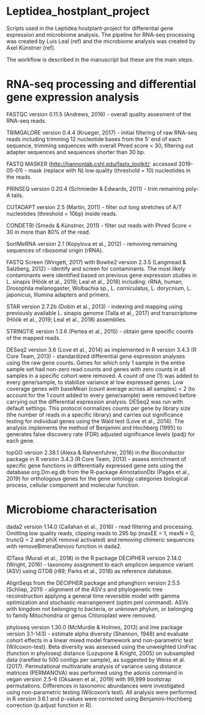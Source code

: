 # Leptidea_hostplant_project
Scripts used in the Leptidea hostplant-project for differential gene expression and microbiome analysis. 
The pipeline for RNA-seq processing was created by Luis Leal (ref) and the microbiome analysis was created by Axel Künstner (ref).

The workflow is described in the manuscript but these are the main steps. 

# RNA-seq processing and differential gene expression analysis

FASTQC version 0.11.5 (Andrews, 2016) - overall quality assesment of the RNA-seq reads.

TRIMGALORE version 0.4.4 (Krueger, 2017) - initial filtering of raw RNA-seq reads including trimming 12 nucleotide bases from the 5’ end of each sequence, trimming sequences with overall Phred score < 30, filtering out adapter sequences and sequences shorter than 30 bp. 

FASTQ MASKER (http://hannonlab.cshl.edu/fastx_toolkit/; accessed 2019-05-01) - mask (replace with N) low quality (threshold = 10) nucleotides in the reads. 

PRINSEQ version 0.20.4 (Schmieder & Edwards, 2011) - trim remaining poly-A tails.

CUTADAPT version 2.5 (Martin, 2011) - filter out long stretches of A/T nucleotides (threshold = 10bp) inside reads. 

CONDETRI (Smeds & Künstner, 2011) - filter out reads with Phred Score < 30 in more than 80% of the read. 

SortMeRNA version 2.1 (Kopylova et al., 2012) - removing remaining sequences of ribosomal origin (rRNA).

FASTQ Screen (Wingett, 2017) with Bowtie2 version 2.3.5 (Langmead & Salzberg, 2012) - identify and screen for contaminants. The most likely contaminants were identified based on previous gene expression studies in L. sinapis (Höök et al., 2019; Leal et al., 2018) including: rRNA, human, Drosophila melanogaster, Wolbachia sp., L. corniculatus, L. dorycnium, L. japonicus, Illumina adapters and primers.

STAR version 2.7.2b (Dobin et al., 2013) - indexing and mapping using previously available L. sinapis genome (Talla et al., 2017) and transcriptome (Höök et al., 2019; Leal et al., 2018) assemblies. 

STRINGTIE version 1.3.6 (Pertea et al., 2015) - obtain gene specific counts of the mapped reads.  

DESeq2 version 3.6 (Love et al., 2014) as implemented in R version 3.4.3 (R Core Team, 2013) - standardized differential gene expression analyses using the raw gene counts. Genes for which only 1 sample in the entire sample set had non-zero read counts and genes with zero counts in all samples in a specific cohort were removed. A count of one (1) was added to every gene/sample, to stabilize variance at low expressed genes. Low coverage genes with baseMean (count average across all samples) < 2 (to account for the 1 count added to every gene/sample) were removed before carrying out the differential expression analysis. DESeq2 was run with default settings. This protocol normalizes counts per gene by library size (the number of reads in a specific library) and carries out significance testing for individual genes using the Wald test (Love et al., 2014). The analysis implements the method of Benjamini and Hochberg (1995) to generates false discovery rate (FDR) adjusted significance levels (padj) for each gene. 

topGO version 2.38.1 (Alexa & Rahnenfuhrer, 2016) in the Bioconductor package in R version 3.4.3 (R Core Team, 2013) - assess enrichment of specific gene functions in differentially expressed gene sets using the database org.Dm.eg.db from the R-package AnnotationDbi (Pagès et al., 2019) for orthologous genes for the gene ontology categories biological process, cellular component and molecular function.

# Microbiome characterisation

dada2 version 1.14.0 (Callahan et al., 2016) -  read filtering and processing. Omitting low quality reads, clipping reads to 295 bp (maxEE = 1, maxN = 0, truncQ = 2 and phiX removal activated) and removing chimeric sequences with removeBimeraDenovo function in dada2. 

IDTaxa (Murali et al., 2018) in the R package DECIPHER version 2.14.0 (Wright, 2016) - taxonomy assignment to each amplicon sequence variant (ASV) using GTDB (r89; Parks et al., 2018) as reference database. 

AlignSeqs from the DECIPHER package and phanghorn version 2.5.5 (Schliep, 2011) - alignment of the ASV:s and phylogenetic tree reconstruction applying a general time reversible model with gamma optimization and stochastic rearrangement (optim.pml command). ASVs with kingdom not belonging to bacteria, or unknown phylum, or belonging to family Mitochondria or genus Chloroplast were removed. 

phyloseq version 1.30.0 (McMurdie & Holmes, 2013) and lme package version 3.1-143) - estimate alpha diversity (Shannon, 1948) and evaluate cohort effects in a linear mixed model framework and non-parametric test (Wilcoxon-test). Beta diversity was assessed using the unweighted UniFrac (function in phyloseq) distance (Lozupone & Knight, 2005) on subsampled data (rarefied to 500 contigs per sample), as suggested by Weiss et al. (2017). Permutational multivariate analysis of variance using distance matrices (PERMANOVA) was performed using the adonis command in vegan version 2.5-6 (Oksanen et al., 2019) with 99,999 bootstrap permutations. Differences in taxonomic abundances were investigated using non-parametric testing (Wilcoxon’s test). All analysis were performed in R version 3.6.1 and p-values were corrected using Benjamini-Hochberg correction (p.adjust function in R).
